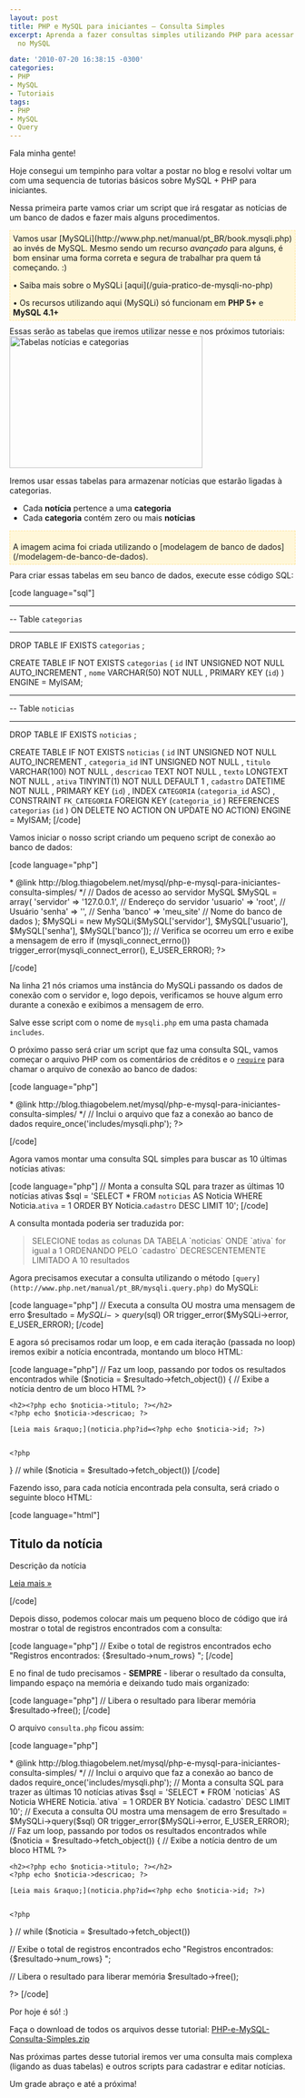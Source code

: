 ```yaml
---
layout: post
title: PHP e MySQL para iniciantes – Consulta Simples
excerpt: Aprenda a fazer consultas simples utilizando PHP para acessar dados salvos
  no MySQL

date: '2010-07-20 16:38:15 -0300'
categories:
- PHP
- MySQL
- Tutoriais
tags:
- PHP
- MySQL
- Query
---
```

Fala minha gente!

Hoje consegui um tempinho para voltar a postar no blog e resolvi voltar um com uma sequencia de tutorias básicos sobre MySQL + PHP para iniciantes.

Nessa primeira parte vamos criar um script que irá resgatar as notícias de um banco de dados e fazer mais alguns procedimentos.

<div style="background: #FFF7D9; border: 1px dashed #FFE294; padding: 5px; margin-bottom: 10px;">Vamos usar [MySQLi](http://www.php.net/manual/pt_BR/book.mysqli.php) ao invés de MySQL. Mesmo sendo um recurso <em>avançado</em> para alguns, é bom ensinar uma forma correta e segura de trabalhar pra quem tá começando. :)

<p style="margin-bottom: 0px;">• Saiba mais sobre o MySQLi [aqui](/guia-pratico-de-mysqli-no-php)

<p style="margin-bottom: 0px;">• Os recursos utilizando aqui (MySQLi) só funcionam em <strong>PHP 5+</strong> e <strong>MySQL 4.1+</strong>

</div>
Essas serão as tabelas que iremos utilizar nesse e nos próximos tutoriais:

<img class="aligncenter size-full wp-image-850" title="Banco de Dados" src="http://blog.thiagobelem.net/arquivos/2010/07/database1.png" alt="Tabelas notícias e categorias" width="340" height="232" />

Iremos usar essas tabelas para armazenar notícias que estarão ligadas à categorias.

<ul>
<li>Cada <strong>notícia</strong> pertence a uma <strong>categoria</strong></li>
<li>Cada <strong>categoria</strong> contém zero ou mais <strong>notícias</strong></li>
</ul>
<div style="background: #FFF7D9; border: 1px dashed #FFE294; padding: 5px; margin-bottom: 10px;">
<p style="margin-bottom: 0px;">A imagem acima foi criada utilizando o [modelagem de banco de dados](/modelagem-de-banco-de-dados).

</div>
Para criar essas tabelas em seu banco de dados, execute esse código SQL:


[code language="sql"]
-- -----------------------------------------------------
-- Table `categorias`
-- -----------------------------------------------------
DROP TABLE IF EXISTS `categorias` ;

CREATE  TABLE IF NOT EXISTS `categorias` (
  `id` INT UNSIGNED NOT NULL AUTO_INCREMENT ,
  `nome` VARCHAR(50) NOT NULL ,
  PRIMARY KEY (`id`) )
ENGINE = MyISAM;

-- -----------------------------------------------------
-- Table `noticias`
-- -----------------------------------------------------
DROP TABLE IF EXISTS `noticias` ;

CREATE  TABLE IF NOT EXISTS `noticias` (
  `id` INT UNSIGNED NOT NULL AUTO_INCREMENT ,
  `categoria_id` INT UNSIGNED NOT NULL ,
  `titulo` VARCHAR(100) NOT NULL ,
  `descricao` TEXT NOT NULL ,
  `texto` LONGTEXT NOT NULL ,
  `ativa` TINYINT(1)  NOT NULL DEFAULT 1 ,
  `cadastro` DATETIME NOT NULL ,
  PRIMARY KEY (`id`) ,
  INDEX `CATEGORIA` (`categoria_id` ASC) ,
  CONSTRAINT `FK_CATEGORIA`
    FOREIGN KEY (`categoria_id` )
    REFERENCES `categorias` (`id` )
    ON DELETE NO ACTION
    ON UPDATE NO ACTION)
ENGINE = MyISAM;
[/code]

Vamos iniciar o nosso script criando um pequeno script de conexão ao banco de dados:


[code language="php"]
<?php
/**
 * PHP e MySQL para iniciantes
 *
 * Arquivo que faz a conexão com o banco de dados utilizando MySQLi
 *
 * PHP 5+, MySQL 4.1+
 *
 * @author Thiago Belem <contato@thiagobelem.net>
 * @link http://blog.thiagobelem.net/mysql/php-e-mysql-para-iniciantes-consulta-simples/
 */

// Dados de acesso ao servidor MySQL
$MySQL = array(
	'servidor' => '127.0.0.1',	// Endereço do servidor
	'usuario' => 'root',		// Usuário
	'senha' => '',				// Senha
	'banco' => 'meu_site'		// Nome do banco de dados
);

$MySQLi = new MySQLi($MySQL['servidor'], $MySQL['usuario'], $MySQL['senha'], $MySQL['banco']);

// Verifica se ocorreu um erro e exibe a mensagem de erro
if (mysqli_connect_errno())
    trigger_error(mysqli_connect_error(), E_USER_ERROR);

?>
[/code]

Na linha 21 nós criamos uma instância do MySQLi passando os dados de conexão com o servidor e, logo depois, verificamos se houve algum erro durante a conexão e exibimos a mensagem de erro.

Salve esse script com o nome de <code>mysqli.php</code> em uma pasta chamada <code>includes</code>.

O próximo passo será criar um script que faz uma consulta SQL, vamos começar o arquivo PHP com os comentários de créditos e o <code>[require](http://php.net/manual/en/function.require-once.php)</code> para chamar o arquivo de conexão ao banco de dados:


[code language="php"]
<?php
/**
 * PHP e MySQL para iniciantes
 *
 * Arquivo com um exemplo de consulta ao banco de dados MySQL
 *
 * PHP 5+, MySQL 4.1+
 *
 * @author Thiago Belem <contato@thiagobelem.net>
 * @link http://blog.thiagobelem.net/mysql/php-e-mysql-para-iniciantes-consulta-simples/
 */

// Inclui o arquivo que faz a conexão ao banco de dados
require_once('includes/mysqli.php');

?>
[/code]

Agora vamos montar uma consulta SQL simples para buscar as 10 últimas notícias ativas:


[code language="php"]
// Monta a consulta SQL para trazer as últimas 10 notícias ativas
$sql = 'SELECT *
		FROM `noticias` AS Noticia
		WHERE Noticia.`ativa` = 1
		ORDER BY Noticia.`cadastro` DESC
		LIMIT 10';
[/code]

A consulta montada poderia ser traduzida por:

<blockquote>SELECIONE todas as colunas
DA TABELA `noticias`
ONDE `ativa` for igual a 1
ORDENANDO PELO `cadastro` DECRESCENTEMENTE
LIMITADO A 10 resultados
</blockquote>
Agora precisamos executar a consulta utilizando o método <code>[query](http://www.php.net/manual/pt_BR/mysqli.query.php)</code> do MySQLi:


[code language="php"]
// Executa a consulta OU mostra uma mensagem de erro
$resultado = $MySQLi->query($sql) OR trigger_error($MySQLi->error, E_USER_ERROR);
[/code]

E agora só precisamos rodar um loop, e em cada iteração (passada no loop) iremos exibir a notícia encontrada, montando um bloco HTML:


[code language="php"]
// Faz um loop, passando por todos os resultados encontrados
while ($noticia = $resultado->fetch_object()) {
	// Exibe a notícia dentro de um bloco HTML
	?>

	<h2><?php echo $noticia->titulo; ?></h2>
	<?php echo $noticia->descricao; ?>

	[Leia mais &raquo;](noticia.php?id=<?php echo $noticia->id; ?>)


	<?php
} // while ($noticia = $resultado->fetch_object())
[/code]

Fazendo isso, para cada notícia encontrada pela consulta, será criado o seguinte bloco HTML:


[code language="html"]
<h2>Titulo da notícia</h2>
Descrição da notícia

[Leia mais &raquo;](noticia.php?id=2)

[/code]

Depois disso, podemos colocar mais um pequeno bloco de código que irá mostrar o total de registros encontrados com a consulta:


[code language="php"]
// Exibe o total de registros encontrados
echo "Registros encontrados: {$resultado->num_rows}
";
[/code]

E no final de tudo precisamos - <strong>SEMPRE</strong> - liberar o resultado da consulta, limpando espaço na memória e deixando tudo mais organizado:


[code language="php"]
// Libera o resultado para liberar memória
$resultado->free();
[/code]

O arquivo <code>consulta.php</code> ficou assim:


[code language="php"]
<?php
/**
 * PHP e MySQL para iniciantes
 *
 * Arquivo com um exemplo de consulta ao banco de dados MySQL
 *
 * PHP 5+, MySQL 4.1+
 *
 * @author Thiago Belem <contato@thiagobelem.net>
 * @link http://blog.thiagobelem.net/mysql/php-e-mysql-para-iniciantes-consulta-simples/
 */

// Inclui o arquivo que faz a conexão ao banco de dados
require_once('includes/mysqli.php');

// Monta a consulta SQL para trazer as últimas 10 notícias ativas
$sql = 'SELECT *
		FROM `noticias` AS Noticia
		WHERE Noticia.`ativa` = 1
		ORDER BY Noticia.`cadastro` DESC
		LIMIT 10';

// Executa a consulta OU mostra uma mensagem de erro
$resultado = $MySQLi->query($sql) OR trigger_error($MySQLi->error, E_USER_ERROR);

// Faz um loop, passando por todos os resultados encontrados
while ($noticia = $resultado->fetch_object()) {
	// Exibe a notícia dentro de um bloco HTML
	?>

	<h2><?php echo $noticia->titulo; ?></h2>
	<?php echo $noticia->descricao; ?>

	[Leia mais &raquo;](noticia.php?id=<?php echo $noticia->id; ?>)


	<?php
} // while ($noticia = $resultado->fetch_object())

// Exibe o total de registros encontrados
echo "Registros encontrados: {$resultado->num_rows}
";

// Libera o resultado para liberar memória
$resultado->free();

?>
[/code]

Por hoje é só! :)

Faça o download de todos os arquivos desse tutorial: [PHP-e-MySQL-Consulta-Simples.zip](/arquivos/2010/07/PHP-e-MySQL-Consulta-Simples.zip)

Nas próximas partes desse tutorial iremos ver uma consulta mais complexa (ligando as duas tabelas) e outros scripts para cadastrar e editar notícias.

Um grade abraço e até a próxima!

